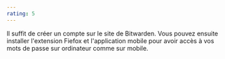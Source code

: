 ```yaml
---
rating: 5
---
```

Il suffit de créer un compte sur le site de Bitwarden. Vous pouvez ensuite installer l'extension Fiefox et l'application mobile pour avoir accès à vos mots de passe sur ordinateur comme sur mobile.